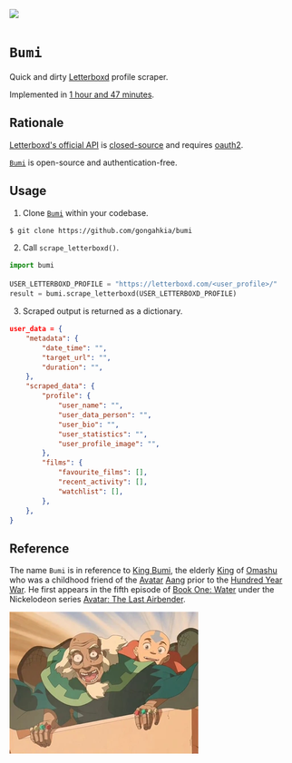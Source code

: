 [![](https://img.shields.io/badge/bumi_1.0.0-passing-green)](https://github.com/gongahkia/bumi/releases/tag/1.0.0) 

# `Bumi`

Quick and dirty [Letterboxd](https://letterboxd.com/) profile scraper.

Implemented in [1 hour and 47 minutes](https://github.com/gongahkia/bumi/commit/01a5cb7572e1df6f4f3b13bccbf42262fb16f579).

## Rationale 

[Letterboxd's official API](https://api-docs.letterboxd.com/) is [closed-source](https://www.reddit.com/r/Letterboxd/comments/knu50f/has_anybody_tried_using_the_letterboxd_api/) and requires [oauth2](https://api-docs.letterboxd.com/#auth).

[`Bumi`](https://github.com/gongahkia/bumi) is open-source and authentication-free.

## Usage

1. Clone [`Bumi`](https://github.com/gongahkia/bumi) within your codebase.

```console
$ git clone https://github.com/gongahkia/bumi
```

2. Call `scrape_letterboxd()`.

```py
import bumi

USER_LETTERBOXD_PROFILE = "https://letterboxd.com/<user_profile>/"
result = bumi.scrape_letterboxd(USER_LETTERBOXD_PROFILE)
```

3. Scraped output is returned as a dictionary.

```json
user_data = {
    "metadata": {
        "date_time": "",
        "target_url": "",
        "duration": "",
    },
    "scraped_data": {
        "profile": {
            "user_name": "",
            "user_data_person": "",
            "user_bio": "",
            "user_statistics": "",
            "user_profile_image": "",
        },
        "films": {
            "favourite_films": [],
            "recent_activity": [],
            "watchlist": [],
        },
    },
}
```

## Reference

The name `Bumi` is in reference to [King Bumi](https://avatar.fandom.com/wiki/Bumi_(King_of_Omashu)), the elderly [King](https://avatar.fandom.com/wiki/Monarch_of_Omashu) of [Omashu](https://avatar.fandom.com/wiki/Omashu) who was a childhood friend of the [Avatar](https://avatar.fandom.com/wiki/Avatar) [Aang](https://avatar.fandom.com/wiki/Aang) prior to the [Hundred Year War](https://avatar.fandom.com/wiki/Hundred_Year_War). He first appears in the fifth episode of [Book One: Water](https://avatar.fandom.com/wiki/Book_One:_Water) under the Nickelodeon series [Avatar: The Last Airbender](https://avatar.fandom.com/wiki/Avatar:_The_Last_Airbender).

![](./asset/bumi.png)
